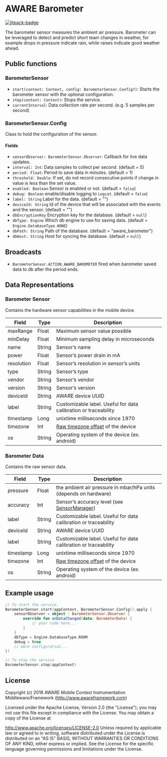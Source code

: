# AWARE Barometer

[![jitpack-badge](https://jitpack.io/v/awareframework/com.aware.android.sensor.barometer.svg)](https://jitpack.io/#awareframework/com.aware.android.sensor.barometer)

The barometer sensor measures the ambient air pressure. Barometer can be leveraged to detect and predict short team changes in weather, for example drops in pressure indicate rain, while raises indicate good weather ahead.

## Public functions

### BarometerSensor

+ `start(context: Context, config: BarometerSensor.Config?)`: Starts the barometer sensor with the optional configuration.
+ `stop(context: Context)`: Stops the service.
+ `currentInterval`: Data collection rate per second. (e.g. 5 samples per second)

### BarometerSensor.Config

Class to hold the configuration of the sensor.

#### Fields

+ `sensorObserver: BarometerSensor.Observer`: Callback for live data updates.
+ `interval: Int`: Data samples to collect per second. (default = 5)
+ `period: Float`: Period to save data in minutes. (default = 1)
+ `threshold: Double`: If set, do not record consecutive points if change in value is less than the set value.
+ `enabled: Boolean` Sensor is enabled or not. (default = `false`)
+ `debug: Boolean` enable/disable logging to `Logcat`. (default = `false`)
+ `label: String` Label for the data. (default = "")
+ `deviceId: String` Id of the device that will be associated with the events and the sensor. (default = "")
+ `dbEncryptionKey` Encryption key for the database. (default = `null`)
+ `dbType: Engine` Which db engine to use for saving data. (default = `Engine.DatabaseType.NONE`)
+ `dbPath: String` Path of the database. (default = "aware_barometer")
+ `dbHost: String` Host for syncing the database. (default = `null`)

## Broadcasts

+ `BarometerSensor.ACTION_AWARE_BAROMETER` fired when barometer saved data to db after the period ends.

## Data Representations

### Barometer Sensor

Contains the hardware sensor capabilities in the mobile device.

| Field      | Type   | Description                                                     |
| ---------- | ------ | --------------------------------------------------------------- |
| maxRange   | Float  | Maximum sensor value possible                                   |
| minDelay   | Float  | Minimum sampling delay in microseconds                          |
| name       | String | Sensor’s name                                                  |
| power      | Float  | Sensor’s power drain in mA                                     |
| resolution | Float  | Sensor’s resolution in sensor’s units                         |
| type       | String | Sensor’s type                                                  |
| vendor     | String | Sensor’s vendor                                                |
| version    | String | Sensor’s version                                               |
| deviceId   | String | AWARE device UUID                                               |
| label      | String | Customizable label. Useful for data calibration or traceability |
| timestamp  | Long   | unixtime milliseconds since 1970                                |
| timezone   | Int    | [Raw timezone offset][1] of the device                          |
| os         | String | Operating system of the device (ex. android)                    |

### Barometer Data

Contains the raw sensor data.

| Field     | Type   | Description                                                      |
| --------- | ------ | ---------------------------------------------------------------- |
| pressure  | Float  | the ambient air pressure in mbar/hPa units (depends on hardware) |
| accuracy  | Int    | Sensor’s accuracy level (see [SensorManager][2])                |
| label     | String | Customizable label. Useful for data calibration or traceability  |
| deviceId  | String | AWARE device UUID                                                |
| label     | String | Customizable label. Useful for data calibration or traceability  |
| timestamp | Long   | unixtime milliseconds since 1970                                 |
| timezone  | Int    | [Raw timezone offset][1] of the device                           |
| os        | String | Operating system of the device (ex. android)                     |

## Example usage

```kotlin
// To start the service.
BarometerSensor.start(appContext, BarometerSensor.Config().apply {
    sensorObserver = object : BarometerSensor.Observer {
        override fun onDataChanged(data: BarometerData) {
            // your code here...
        }
    }
    dbType = Engine.DatabaseType.ROOM
    debug = true
    // more configuration...
})

// To stop the service
BarometerSensor.stop(appContext)
```

## License

Copyright (c) 2018 AWARE Mobile Context Instrumentation Middleware/Framework (http://www.awareframework.com)

Licensed under the Apache License, Version 2.0 (the "License"); you may not use this file except in compliance with the License. You may obtain a copy of the License at

http://www.apache.org/licenses/LICENSE-2.0
Unless required by applicable law or agreed to in writing, software distributed under the License is distributed on an "AS IS" BASIS, WITHOUT WARRANTIES OR CONDITIONS OF ANY KIND, either express or implied. See the License for the specific language governing permissions and limitations under the License.

[1]: https://developer.android.com/reference/java/util/TimeZone#getRawOffset()
[2]: http://developer.android.com/reference/android/hardware/SensorManager.html